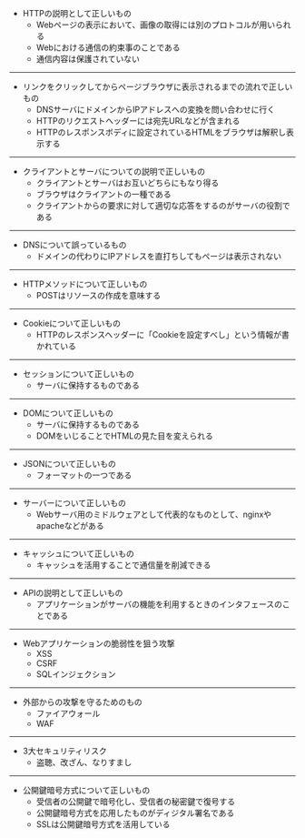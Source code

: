 - HTTPの説明として正しいもの
  - Webページの表示において、画像の取得には別のプロトコルが用いられる
  - Webにおける通信の約束事のことである
  - 通信内容は保護されていない
***
- リンクをクリックしてからページブラウザに表示されるまでの流れで正しいもの
  - DNSサーバにドメインからIPアドレスへの変換を問い合わせに行く
  - HTTPのリクエストヘッダーには宛先URLなどが含まれる
  - HTTPのレスポンスボディに設定されているHTMLをブラウザは解釈し表示する
***
- クライアントとサーバについての説明で正しいもの
  - クライアントとサーバはお互いどちらにもなり得る
  - ブラウザはクライアントの一種である
  - クライアントからの要求に対して適切な応答をするのがサーバの役割である
***
- DNSについて誤っているもの
  - ドメインの代わりにIPアドレスを直打ちしてもページは表示されない
***
- HTTPメソッドについて正しいもの
  - POSTはリソースの作成を意味する
***
- Cookieについて正しいもの
  - HTTPのレスポンスヘッダーに「Cookieを設定すべし」という情報が書かれている
***
- セッションについて正しいもの
  - サーバに保持するものである
***
- DOMについて正しいもの
  - サーバに保持するものである
  - DOMをいじることでHTMLの見た目を変えられる
***
- JSONについて正しいもの
  - フォーマットの一つである
***
- サーバーについて正しいもの
  - Webサーバ用のミドルウェアとして代表的なものとして、nginxやapacheなどがある
***
- キャッシュについて正しいもの
  - キャッシュを活用することで通信量を削減できる
***
- APIの説明として正しいもの
  - アプリケーションがサーバの機能を利用するときのインタフェースのことである
***
- Webアプリケーションの脆弱性を狙う攻撃
  - XSS
  - CSRF
  - SQLインジェクション
***
- 外部からの攻撃を守るためのもの
  - ファイアウォール
  - WAF
***
- 3大セキュリティリスク
  - 盗聴、改ざん、なりすまし
***
- 公開鍵暗号方式について正しいもの
  - 受信者の公開鍵で暗号化し、受信者の秘密鍵で復号する
  - 公開鍵暗号方式を応用したものがディジタル署名である
  - SSLは公開鍵暗号方式を活用している


